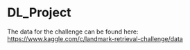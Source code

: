 # DL_Project

The data for the challenge can be found here: https://www.kaggle.com/c/landmark-retrieval-challenge/data
